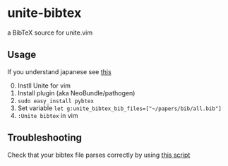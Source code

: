 unite-bibtex
============

a BibTeX source for unite.vim

## Usage

If you understand japanese see [this](http://termoshtt.hatenablog.com/)

 0. Instll Unite for vim
 1. Install plugin (aka NeoBundle/pathogen)
 2. `sudo easy_install pybtex`
 3. Set variable `let g:unite_bibtex_bib_files=["~/papers/bib/all.bib"]`
 4. `:Unite bibtex` in vim
 

## Troubleshooting

Check that your bibtex file parses correctly by using [this script](https://gist.github.com/Tarrasch/7983895)
